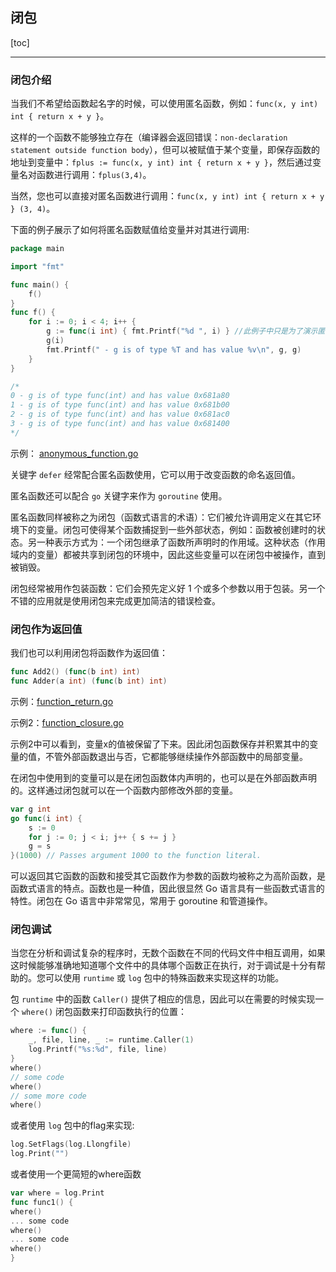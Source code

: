 ## 闭包

[toc]

---

### 闭包介绍

当我们不希望给函数起名字的时候，可以使用匿名函数，例如：`func(x, y int) int { return x + y }`。

这样的一个函数不能够独立存在（编译器会返回错误：`non-declaration statement outside function body`），但可以被赋值于某个变量，即保存函数的地址到变量中：`fplus := func(x, y int) int { return x + y }`，然后通过变量名对函数进行调用：`fplus(3,4)`。

当然，您也可以直接对匿名函数进行调用：`func(x, y int) int { return x + y } (3, 4)`。

下面的例子展示了如何将匿名函数赋值给变量并对其进行调用:

```go
package main

import "fmt"

func main() {
    f()
}
func f() {
    for i := 0; i < 4; i++ {
        g := func(i int) { fmt.Printf("%d ", i) } //此例子中只是为了演示匿名函数可分配不同的内存地址，在现实开发中，不应该把该部分信息放置到循环中。
        g(i)
        fmt.Printf(" - g is of type %T and has value %v\n", g, g)
    }
}

/*
0 - g is of type func(int) and has value 0x681a80
1 - g is of type func(int) and has value 0x681b00
2 - g is of type func(int) and has value 0x681ac0
3 - g is of type func(int) and has value 0x681400
*/

```

示例： [anonymous_function.go](05_src/anonymous_function.go)

关键字 `defer` 经常配合匿名函数使用，它可以用于改变函数的命名返回值。

匿名函数还可以配合 `go` 关键字来作为 `goroutine` 使用。

匿名函数同样被称之为闭包（函数式语言的术语）：它们被允许调用定义在其它环境下的变量。闭包可使得某个函数捕捉到一些外部状态，例如：函数被创建时的状态。另一种表示方式为：一个闭包继承了函数所声明时的作用域。这种状态（作用域内的变量）都被共享到闭包的环境中，因此这些变量可以在闭包中被操作，直到被销毁。

闭包经常被用作包装函数：它们会预先定义好 1 个或多个参数以用于包装。另一个不错的应用就是使用闭包来完成更加简洁的错误检查。

### 闭包作为返回值

我们也可以利用闭包将函数作为返回值：

```go
func Add2() (func(b int) int)
func Adder(a int) (func(b int) int)
```

示例：[function_return.go](05_src/function_return.go)

示例2：[function_closure.go](05_src/function_closure.go)

示例2中可以看到，变量x的值被保留了下来。因此闭包函数保存并积累其中的变量的值，不管外部函数退出与否，它都能够继续操作外部函数中的局部变量。

在闭包中使用到的变量可以是在闭包函数体内声明的，也可以是在外部函数声明的。这样通过闭包就可以在一个函数内部修改外部的变量。
```go
var g int
go func(i int) {
    s := 0
    for j := 0; j < i; j++ { s += j }
    g = s
}(1000) // Passes argument 1000 to the function literal.
```

可以返回其它函数的函数和接受其它函数作为参数的函数均被称之为高阶函数，是函数式语言的特点。函数也是一种值，因此很显然 Go 语言具有一些函数式语言的特性。闭包在 Go 语言中非常常见，常用于 goroutine 和管道操作。


### 闭包调试

当您在分析和调试复杂的程序时，无数个函数在不同的代码文件中相互调用，如果这时候能够准确地知道哪个文件中的具体哪个函数正在执行，对于调试是十分有帮助的。您可以使用 `runtime` 或 `log` 包中的特殊函数来实现这样的功能。

包 `runtime` 中的函数 `Caller()` 提供了相应的信息，因此可以在需要的时候实现一个 `where()` 闭包函数来打印函数执行的位置：

```go
where := func() {
    _, file, line, _ := runtime.Caller(1)
    log.Printf("%s:%d", file, line)
}
where()
// some code
where()
// some more code
where()

```

或者使用 `log` 包中的flag来实现:

```go
log.SetFlags(log.Llongfile)
log.Print("")
```

或者使用一个更简短的where函数

```go
var where = log.Print
func func1() {
where()
... some code
where()
... some code
where()
}

```